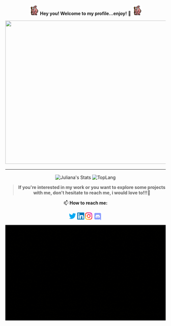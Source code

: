 <div align="center">

<img src="https://github.com/deut-erium/deut-erium/blob/master/assets/gandalf_parrot.gif" width="30px"/> **Hey you! Welcome to my profile...enjoy!** 👾
<img src="https://github.com/deut-erium/deut-erium/blob/master/assets/gandalf_parrot.gif" width="30px"/>


<div align="center"><img src="img/gifgithub.gif" width="900" height="450"/>


--------


<!--  GitHub Stats --->
<a><img width="425" img align="center" alt="Juliana's Stats" src="https://github-readme-stats.vercel.app/api?username=julianamonr03&show_icons=true&theme=radical" />
</a><a><img width="419" img align="center" alt="TopLang" src="https://github-readme-stats.vercel.app/api/top-langs/?username=julianamonr03&layout=compact&hide=perl&theme=radical" /></a>


<!-- Contact info -->
<div align="center">

> **If you're interested in my work or you want to explore some projects with me, don't hesitate to reach me, i would love to!!!💜**


📫 **How to reach me:**

[<img align="center" alt="contact | Twitter" width="22px" src="https://github.com/deut-erium/deut-erium/blob/master/assets/twitter.svg" />](https://twitter.com/julianamonroy03)
[<img align="center" alt="contact | LinkedIn" width="22px" src="https://github.com/deut-erium/deut-erium/blob/master/assets/linkedin.svg" />](https://www.linkedin.com/in/juliana-monroy-perez/)
[<img align="center" alt="contact | Instagram" width="22px" src="https://github.com/hargun79/hargun79/blob/master/Assets/Instagram.svg" />](https://www.instagram.com/julianamonr03/)
[<img align="center" alt="contact | Instagram" width="27px" src="https://github.com/deut-erium/deut-erium/blob/master/assets/discord.svg" />](https://discord.com/users/deuterium#0883)


<div align="center"><img src="img/gameover.gif" width="900" height="300"/>
